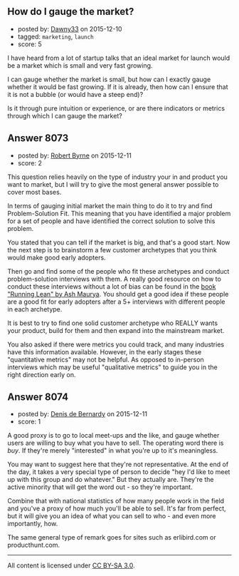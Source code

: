 ## How do I gauge the market?

- posted by: [Dawny33](https://stackexchange.com/users/6444670/dawny33) on 2015-12-10
- tagged: `marketing`, `launch`
- score: 5

I have heard from a lot of startup talks that an ideal market for launch would be a market which is small and very fast growing.

I can gauge whether the market is small, but how can I exactly gauge whether it would be fast growing.  If it is already, then how can I ensure that it is not a bubble (or would have a steep end)?

Is it through pure intuition or experience, or are there indicators or metrics through which I can gauge the market?


## Answer 8073

- posted by: [Robert Byrne](https://stackexchange.com/users/5232876/robert-byrne) on 2015-12-11
- score: 2

<p>This question relies heavily on the type of industry your in and product you want to market, but I will try to give the most general answer possible to cover most bases.</p>

<p>In terms of gauging initial market the main thing to do it to try and find Problem-Solution Fit. This meaning that you have identified a major problem for a set of people and have identified the correct solution to solve this problem.</p>

<p>You stated that you can tell if the market is big, and that's a good start. Now the next step is to brainstorm a few customer archetypes that you think would make good early adopters.</p>

<p>Then go and find some of the people who fit these archetypes and conduct problem-solution interviews with them. A really good resource on how to conduct these interviews without a lot of bias can be found in the <a href="http://shop.oreilly.com/product/mobile/0636920020141.do" rel="nofollow">book "Running Lean" by Ash Maurya</a>. You should get a good idea if these people are a good fit for early adopters after a 5+ interviews with different people in each archetype.</p>

<p>It is best to try to find one solid customer archetype who REALLY wants your product, build for them and then expand into the mainstream market.</p>

<p>You also asked if there were metrics you could track, and many industries have this information available. However, in the early stages these "quantitative metrics" may not be helpful. As opposed to in-person interviews which may be useful "qualitative metrics" to guide you in the right direction early on.</p>



## Answer 8074

- posted by: [Denis de Bernardy](https://stackexchange.com/users/182468/denis-de-bernardy) on 2015-12-11
- score: 1

A good proxy is to go to local meet-ups and the like, and gauge whether users are willing to buy what you have to sell. The operating word there is _buy_. If they're merely "interested" in what you're up to it's meaningless.

You may want to suggest here that they're not representative. At the end of the day, it takes a very special type of person to decide "hey I'd like to meet up with this group and do whatever." But they actually are. They're the active minority that will get the word out - so they're important.

Combine that with national statistics of how many people work in the field and you've a proxy of how much you'll be able to sell. It's far from perfect, but it will give you an idea of what you can sell to who - and even more importantly, how.

The same general type of remark goes for sites such as erlibird.com or producthunt.com.



---

All content is licensed under [CC BY-SA 3.0](https://creativecommons.org/licenses/by-sa/3.0/).
